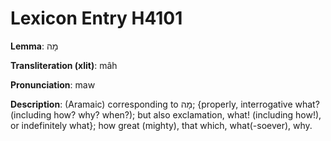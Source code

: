 # Lexicon Entry H4101

**Lemma**: מָה

**Transliteration (xlit)**: mâh

**Pronunciation**: maw

**Description**:
(Aramaic) corresponding to מָה; {properly, interrogative what? (including how? why? when?); but also exclamation, what! (including how!), or indefinitely what}; how great (mighty), that which, what(-soever), why.
